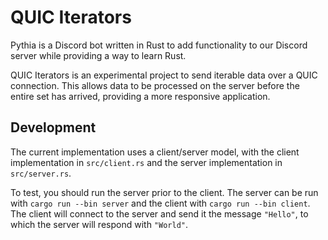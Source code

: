 # QUIC Iterators

Pythia is a Discord bot written in Rust to add functionality to our Discord
server while providing a way to learn Rust.

QUIC Iterators is an experimental project to send iterable data over a QUIC
connection. This allows data to be processed on the server before the entire
set has arrived, providing a more responsive application.

## Development

The current implementation uses a client/server model, with the client
implementation in `src/client.rs` and the server implementation in
`src/server.rs`.

To test, you should run the server prior to the client. The server can be run
with `cargo run --bin server` and the client with `cargo run --bin client`. The
client will connect to the server and send it the message `"Hello"`, to which
the server will respond with `"World"`.
